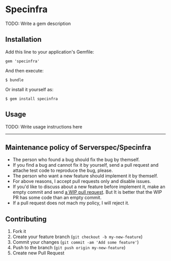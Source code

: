 # Specinfra

TODO: Write a gem description

## Installation

Add this line to your application's Gemfile:

    gem 'specinfra'

And then execute:

    $ bundle

Or install it yourself as:

    $ gem install specinfra

## Usage

TODO: Write usage instructions here

----

## Maintenance policy of Serverspec/Specinfra

* The person who found a bug should fix the bug by themself.
* If you find a bug and cannot fix it by yourself, send a pull request and attache test code to reproduce the bug, please.
* The person who want a new feature should implement it by themself.
* For above reasons, I accept pull requests only and disable issues.
* If you'd like to discuss about a new feature before implement it, make an empty commit and send [a WIP pull request](http://ben.straub.cc/2015/04/02/wip-pull-request/). But It is better that the WIP PR has some code than an empty commit.
* If a pull request does not mach my policy, I will reject it.

## Contributing

1. Fork it
2. Create your feature branch (`git checkout -b my-new-feature`)
3. Commit your changes (`git commit -am 'Add some feature'`)
4. Push to the branch (`git push origin my-new-feature`)
5. Create new Pull Request
